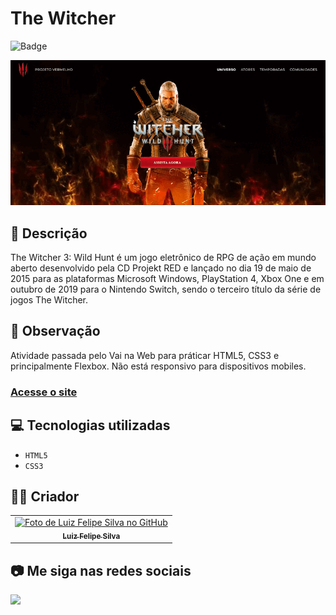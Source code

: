 # The Witcher

![Badge](http://img.shields.io/static/v1?label=STATUS&message=CONCLUIDO&color=GREEN&style=for-the-badge)

<img src="https://github.com/luizfelipe9627/the-witcher/blob/main/src/assets/img/apresentacao.gif" alt="Apresentação do The Witcher">

## 📄 Descrição

The Witcher 3: Wild Hunt é um jogo eletrônico de RPG de ação em mundo aberto desenvolvido pela CD Projekt RED e lançado no dia 19 de maio de 2015 para as plataformas Microsoft Windows, PlayStation 4, Xbox One e em outubro de 2019 para o Nintendo Switch, sendo o terceiro título da série de jogos The Witcher.

## 📑 Observação

Atividade passada pelo Vai na Web para práticar HTML5, CSS3 e principalmente Flexbox. Não está responsivo para dispositivos mobiles.

### <a href="https://luizfelipe9627-the-witcher.netlify.app">Acesse o site</a>

## 💻 Tecnologias utilizadas

- `HTML5`
- `CSS3`

## 🧑‍💻 Criador

<table>
  <tr>
    <td align="center">
      <a href="https://github.com/luizfelipe9627">
        <img src="https://github.com/luizfelipe9627.png" width="100px;" alt="Foto de Luiz Felipe Silva no GitHub"/><br>
        <sub>
          <b>Luiz Felipe Silva</b>
        </sub>
      </a>
    </td>
  </tr>
</table>

## 📷 Me siga nas redes sociais<br>

<p align="left">
  <a href="https://www.linkedin.com/in/luizfelipe9627/" target="_blank"><img src="https://img.shields.io/badge/-LinkedIn-%230077B5?style=for-the-badge&logo=linkedin&logoColor=white"></a>
</p>
